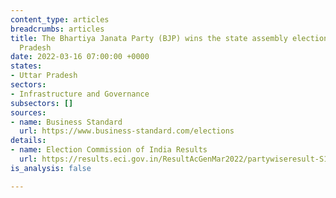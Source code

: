 ```yaml
---
content_type: articles
breadcrumbs: articles
title: The Bhartiya Janata Party (BJP) wins the state assembly elections in Uttar
  Pradesh
date: 2022-03-16 07:00:00 +0000
states:
- Uttar Pradesh
sectors:
- Infrastructure and Governance
subsectors: []
sources:
- name: Business Standard
  url: https://www.business-standard.com/elections
details:
- name: Election Commission of India Results
  url: https://results.eci.gov.in/ResultAcGenMar2022/partywiseresult-S19.htm?st=S19
is_analysis: false

---
```

